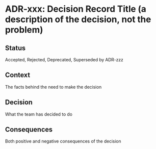 # ADR-xxx: Decision Record Title (a description of the decision, not the problem)

## Status

Accepted, Rejected, Deprecated, Superseded by ADR-zzz

## Context

The facts behind the need to make the decision

## Decision

What the team has decided to do

## Consequences

Both positive and negative consequences of the decision
